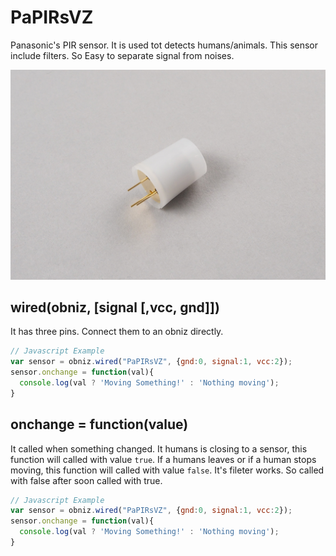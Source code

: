 # PaPIRsVZ

Panasonic's PIR sensor. It is used tot detects humans/animals.
This sensor include filters. So Easy to separate signal from noises.

![](./image.jpg)


## wired(obniz, [signal [,vcc, gnd]])

It has three pins. Connect them to an obniz directly.

```Javascript
// Javascript Example
var sensor = obniz.wired("PaPIRsVZ", {gnd:0, signal:1, vcc:2});
sensor.onchange = function(val){
  console.log(val ? 'Moving Something!' : 'Nothing moving');
}
```

## onchange = function(value)

It called when something changed.
It humans is closing to a sensor, this function will called with value `true`.
If a humans leaves or if a human stops moving, this function will called with value `false`.
It's fileter works. So called with false after soon called with true.

```Javascript
// Javascript Example
var sensor = obniz.wired("PaPIRsVZ", {gnd:0, signal:1, vcc:2});
sensor.onchange = function(val){
  console.log(val ? 'Moving Something!' : 'Nothing moving');
}
```